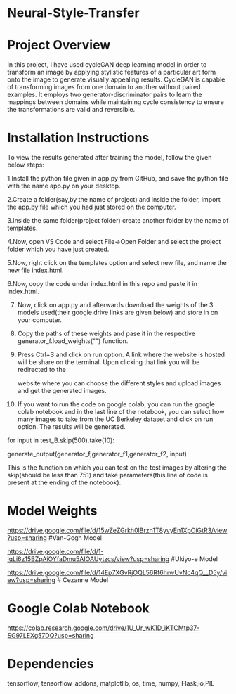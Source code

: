 # Neural-Style-Transfer

# Project Overview
In this project, I have used cycleGAN deep learning model in order to transform an image by applying stylistic features of a particular art form onto the image to generate visually appealing results. CycleGAN is capable of transforming images from one domain to another without paired examples. It employs two generator-discriminator pairs to learn the mappings between domains while maintaining cycle consistency to ensure the transformations are valid and reversible.

# Installation Instructions
To view the results generated after training the model, follow the given below steps:

1.Install the python file given in app.py from GitHub, and save the python file with the name app.py on your desktop.

2.Create a folder(say,by the name of project) and inside the folder, import the app.py file which you had just stored on the computer. 

3.Inside the same folder(project folder) create another folder by the name of templates.

4.Now, open VS Code and select File->Open Folder and select the project folder which you have just created.

5.Now, right click on the templates option and select new file, and name the new file index.html.

6.Now, copy the code under index.html in this repo and paste it in index.html. 

7. Now, click on app.py and afterwards download the weights of the 3 models used(their google drive links are given below) and store in on your computer.

8. Copy the paths of these weights and pase it in the respective generator_f.load_weights("") function.

9. Press Ctrl+S and click on run option. A link where the website is hosted will be share on the terminal. Upon clicking that link you will be redirected to the

   website where you can choose the different styles and upload images and get the generated images.

10. If you want to run the code on google colab, you can run the google colab notebook and in the last line of the notebook, you can select how many images to take from the UC Berkeley dataset and click on run option. The results will be generated.

for input in test_B.skip(500).take(10):

   generate_output(generator_f,generator_f1,generator_f2, input)

This is the function on which you can test on the test images by altering the skip(should be less than 751) and take parameters(this line of code is present at the ending of the notebook).  
   

# Model Weights

https://drive.google.com/file/d/15wZeZGrkh0lBrzn1T8yvyEn1XpOiGtR3/view?usp=sharing   #Van-Gogh Model

https://drive.google.com/file/d/1-iqLi6z15BZpAiOYfaDmu5AIOAUytzcs/view?usp=sharing   #Ukiyo-e Model

https://drive.google.com/file/d/14Ep7XGvRjOQL56Rf6hrwUvNc4qQ__D5y/view?usp=sharing   # Cezanne Model

# Google Colab Notebook

https://colab.research.google.com/drive/1U_Ur_wK1D_iKTCMtp37-SG97LEXg57DQ?usp=sharing

# Dependencies
tensorflow, tensorflow_addons, matplotlib, os, time, numpy, Flask,io,PIL

